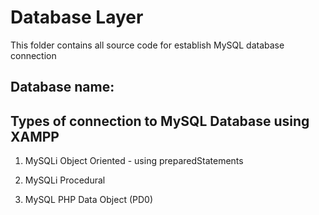 # Database Layer

This folder contains all source code for establish MySQL database connection

## Database name:


## Types of connection to MySQL Database using XAMPP

1. MySQLi Object Oriented - using preparedStatements

2. MySQLi Procedural

3. MySQL PHP Data Object (PD0)